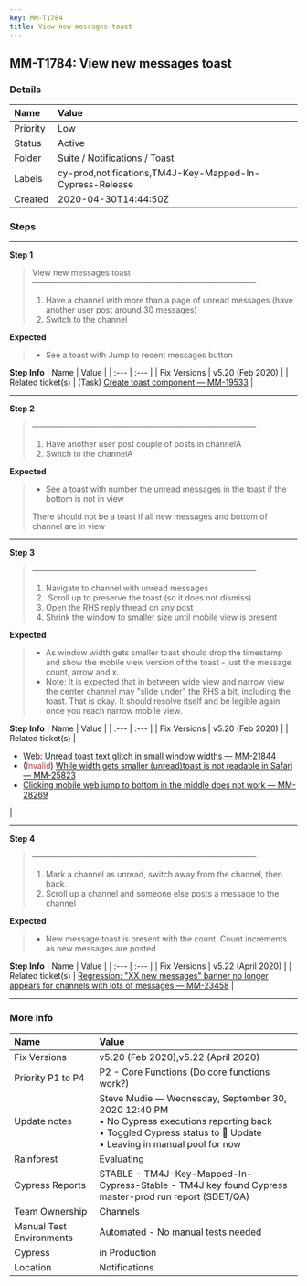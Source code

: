 ```yaml
---
key: MM-T1784
title: View new messages toast
---
```


## MM-T1784: View new messages toast

### Details

| Name     | Value                                                    |
| :------- | :------------------------------------------------------- |
| Priority | Low                                                      |
| Status   | Active                                                   |
| Folder   | Suite / Notifications / Toast                            |
| Labels   | cy-prod,notifications,TM4J-Key-Mapped-In-Cypress-Release |
| Created  | 2020-04-30T14:44:50Z                                     |

### Steps

<hr/>

**Step 1**

> <article>View new messages toast<br />————————————————————————————<ol><li>Have a channel with more than a page of unread messages (have another user post around 30 messages)</li><li>Switch to the channel</li></ol></article>

**Expected**

> <article><ul><li>See a toast with Jump to recent messages button</li></ul></article>

**Step Info**
| Name | Value |
| :--- | :--- |
| Fix Versions | v5.20 (Feb 2020) |
| Related ticket(s) | (Task) <a href="https://mattermost.atlassian.net/browse/MM-19533">Create toast component — MM-19533</a> |

<hr/>

**Step 2**

> <article>————————————————————————————<ol><li>Have another user post couple of posts in channelA</li><li>Switch to the channelA</li></ol></article>

**Expected**

> <article><ul><li>See a toast with number the unread messages in the toast if the bottom is not in view</li></ul>There should not be a toast if all new messages and bottom of channel are in view</article>

<hr/>

**Step 3**

> <article>————————————————————————————<ol><li>Navigate to channel with unread messages</li><li> Scroll up to preserve the toast (so it does not dismiss)</li><li>Open the RHS reply thread on any post</li><li>Shrink the window to smaller size until mobile view is present</li></ol></article>

**Expected**

> <article><ul><li>As window width gets smaller toast should drop the timestamp and show the mobile view version of the toast - just the message count, arrow and x.</li><li>Note: It is expected that in between wide view and narrow view the center channel may "slide under" the RHS a bit, including the toast. That is okay. It should resolve itself and be legible again once you reach narrow mobile view.</li></ul></article>

**Step Info**
| Name | Value |
| :--- | :--- |
| Fix Versions | v5.20 (Feb 2020) |
| Related ticket(s) | <ul><li><a href="https://mattermost.atlassian.net/browse/MM-21844">Web: Unread toast text glitch in small window widths — MM-21844</a></li><li>(<span style="color:rgb(184, 49, 47)">Invalid</span>) <a href="https://mattermost.atlassian.net/browse/MM-25823">While width gets smaller (unread)toast is not readable in Safari — MM-25823</a></li><li><a href="https://mattermost.atlassian.net/browse/MM-28269">Clicking mobile web jump to bottom in the middle does not work — MM-28269</a></li></ul> |

<hr/>

**Step 4**

> <article>————————————————————————————<ol><li>Mark a channel as unread, switch away from the channel, then back.</li><li>Scroll up a channel and someone else posts a message to the channel</li></ol></article>

**Expected**

> <article><ul><li>New message toast is present with the count. Count increments as new messages are posted</li></ul></article>

**Step Info**
| Name | Value |
| :--- | :--- |
| Fix Versions | v5.22 (April 2020) |
| Related ticket(s) | <a href="https://mattermost.atlassian.net/browse/MM-23458">Regression: "XX new messages" banner no longer appears for channels with lots of messages — MM-23458</a> |

<hr/>

### More Info

| Name                     | Value                                                                                                                                                                            |
| :----------------------- | :------------------------------------------------------------------------------------------------------------------------------------------------------------------------------- |
| Fix Versions             | v5.20 (Feb 2020),v5.22 (April 2020)                                                                                                                                              |
| Priority P1 to P4        | P2 - Core Functions (Do core functions work?)                                                                                                                                    |
| Update notes             | Steve Mudie — Wednesday, September 30, 2020 12:40 PM<br />• No Cypress executions reporting back<br />• Toggled Cypress status to 🔧 Update<br />• Leaving in manual pool for now |
| Rainforest               | Evaluating                                                                                                                                                                       |
| Cypress Reports          | STABLE - TM4J-Key-Mapped-In-Cypress-Stable - TM4J key found Cypress master-prod run report (SDET/QA)                                                                             |
| Team Ownership           | Channels                                                                                                                                                                         |
| Manual Test Environments | Automated - No manual tests needed                                                                                                                                               |
| Cypress                  | in Production                                                                                                                                                                    |
| Location                 | Notifications                                                                                                                                                                    |
